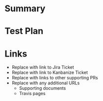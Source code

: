 # Summary

# Test Plan

# Links

- Replace with link to Jira Ticket
- Replace with link to Kanbanize Ticket
- Replace with links to other supporting PRs
- Replace with any additional URLs
  - Supporting documents
  - Travis pages
